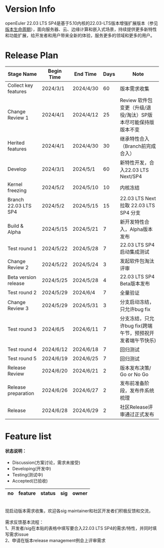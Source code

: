 # Version Info

openEuler 22.03 LTS SP4是基于5.10内核的22.03-LTS版本增强扩展版本（参见[版本生命周期](https://www.openeuler.org/zh/other/lifecycle/)），面向服务器、云、边缘计算和嵌入式场景，持续提供更多新特性和功能扩展，给开发者和用户带来全新的体验，服务更多的领域和更多的用户。<br />

# Release Plan

| Stage Name                    | Begin Time | End Time  | Days | Note                                               |
| ----------------------------- | ---------- | --------- | ---- | -------------------------------------------------- |
| Collect key features          | 2024/3/1   | 2024/4/30 | 60 | 版本需求收集                                       |
| Change Review 1               | 2024/4/1  | 2024/4/12 | 25 | Review 软件包变更（升级/退役/淘汰）SP版本尽可能保持版版本不变  |
| Herited features              | 2024/4/1  | 2024/4/30 | 30 | 继承特性合入（Branch前完成合入）    |
| Develop                       | 2024/3/1  | 2024/5/1 | 60 | 新特性开发，合入22.03 LTS Next/SP4 |
| Kernel freezing               | 2024/5/2   | 2024/5/10 | 10 | 内核冻结 |
| Branch 22.03 LTS SP4          | 2024/5/2  | 2024/5/15 | 15 | 22.03 LTS Next 拉取 22.03 LTS SP4 分支           |
| Build & Alpha                 | 2024/5/15  | 2024/5/21  | 7    | 新开发特性合入，Alpha版本发布                      |
| Test round 1                  | 2024/5/22   | 2024/5/28  | 7   | 22.03 LTS SP4 启动集成测试                             |
| Change Review 2               | 2024/5/22  | 2024/5/24 | 3    | 发起软件包淘汰评审                                 |
| Beta version release          | 2024/5/25  | 2024/5/28 | 4    | 22.03 LTS SP4 Beta版本发布                             |
| Test round 2                  | 2024/5/29  | 2024/6/4 | 7    | 全量验证 |
| Change Review 3               | 2024/5/29  | 2024/5/31 | 3    | 分支启动冻结，只允许bug fix                        |
| Test round 3                  | 2024/6/5  | 2024/6/11  | 7    | 分支冻结，只允许bug fix(跨端午节，预预祝开发者端午节快乐)  |
| Test round 4                  | 2024/6/12  | 2024/6/18 | 7    | 回归测试 |
| Test round 5                  | 2024/6/19  | 2024/6/25 | 7    | 回归测试 |
| Release Review                | 2024/6/20  | 2024/6/21 | 2    | 版本发布决策/ Go or No Go |
| Release preparation           | 2024/6/26  | 2024/6/27 | 2    | 发布前准备阶段，发布件系统梳理 |
| Release                       | 2024/6/28  | 2024/6/29 | 2    | 社区Release评审通过正式发布 |



# Feature list

#### 状态说明：

- Discussion(方案讨论，需求未接受)
- Developing(开发中)
- Testing(测试中)
- Accepted(已验收)

| no   | feature | status | sig  | owner |
| :--- | :------ | :----- | :--- | :---- |


<br />
现启动版本需求收集，欢迎各sig maintainer和社区开发者们积极反馈和交流，<br />
<br />
需求反馈基本流程： <br />
1、开发者/sig在本贴的表格中填写要合入22.03 LTS SP4的需求/特性，并同时填写需求issue <br />
2、申请在版本release management例会上评审需求 
<br /><br />
